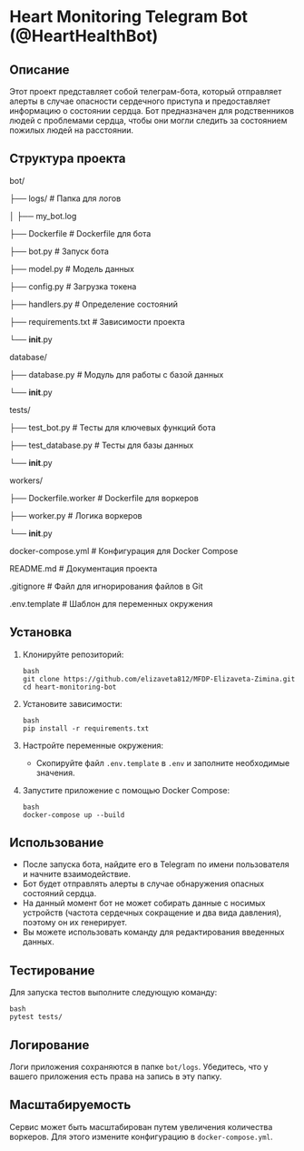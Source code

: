 # Heart Monitoring Telegram Bot (@HeartHealthBot)

## Описание

Этот проект представляет собой телеграм-бота, который отправляет алерты в случае опасности сердечного приступа и предоставляет информацию о состоянии сердца. Бот предназначен для родственников людей с проблемами сердца, чтобы они могли следить за состоянием пожилых людей на расстоянии.


## Структура проекта

bot/

├── logs/                     # Папка для логов

│   ├── my_bot.log

├── Dockerfile                # Dockerfile для бота

├── bot.py                   # Запуск бота

├── model.py                  # Модель данных

├── config.py                  # Загрузка токена

├── handlers.py                  # Определение состояний

├── requirements.txt               # Зависимости проекта

└── **init**.py

database/

├── database.py               # Модуль для работы с базой данных

└── **init**.py



tests/

├── test_bot.py              # Тесты для ключевых функций бота

├── test_database.py         # Тесты для базы данных

└── **init**.py



workers/

├── Dockerfile.worker         # Dockerfile для воркеров

├── worker.py                 # Логика воркеров

└── **init**.py

docker-compose.yml              # Конфигурация для Docker Compose

README.md                       # Документация проекта

.gitignore                      # Файл для игнорирования файлов в Git

.env.template                   # Шаблон для переменных окружения



## Установка

1. Клонируйте репозиторий:
   ```
   bash
   git clone https://github.com/elizaveta812/MFDP-Elizaveta-Zimina.git
   cd heart-monitoring-bot
   ```
   

3. Установите зависимости:
   ```
   bash
   pip install -r requirements.txt
   ```
   

5. Настройте переменные окружения:
   - Скопируйте файл `.env.template` в `.env` и заполните необходимые значения.

6. Запустите приложение с помощью Docker Compose:
   ```
   bash
   docker-compose up --build
   ```
   

## Использование

- После запуска бота, найдите его в Telegram по имени пользователя и начните взаимодействие.
- Бот будет отправлять алерты в случае обнаружения опасных состояний сердца.
- На данный момент бот не может собирать данные с носимых устройств (частота сердечных сокращение и два вида давления), поэтому он их генерирует.
- Вы можете использовать команду для редактирования введенных данных.

## Тестирование

Для запуска тестов выполните следующую команду:
```
bash
pytest tests/
```


## Логирование

Логи приложения сохраняются в папке `bot/logs`. Убедитесь, что у вашего приложения есть права на запись в эту папку.

## Масштабируемость

Сервис может быть масштабирован путем увеличения количества воркеров. Для этого измените конфигурацию в `docker-compose.yml`.

